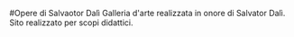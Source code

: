#Opere di Salvaotor Dalì
Galleria d'arte realizzata in onore di Salvator Dalì.
Sito realizzato per scopi didattici.
